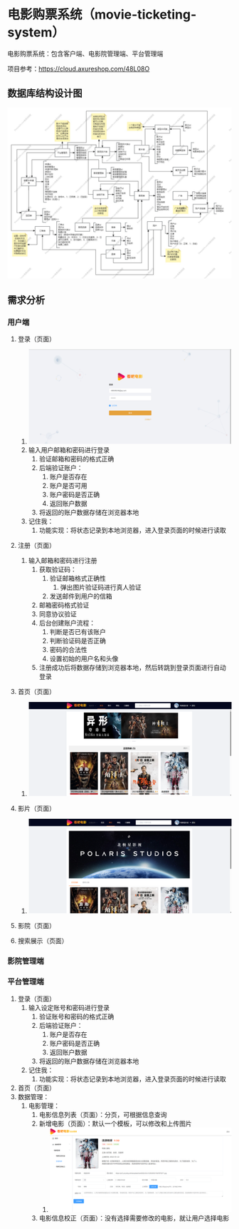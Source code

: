 # 电影购票系统（movie-ticketing-system）
电影购票系统：包含客户端、电影院管理端、平台管理端

项目参考：https://cloud.axureshop.com/48L08O

## 数据库结构设计图

![数据库结构设计图](./image/看吧电影数据库设计.jpg)

## 需求分析

### 用户端

1. 登录（页面）
   1. ![image-20250418171649543](.\image\image-20250418171649543.png)
   2. 输入用户邮箱和密码进行登录
      1. 验证邮箱和密码的格式正确
      2. 后端验证账户：
         1. 账户是否存在
         2. 账户是否可用
         3. 账户密码是否正确
         4. 返回账户数据
      3. 将返回的账户数据存储在浏览器本地
   3. 记住我：
      1. 功能实现：将状态记录到本地浏览器，进入登录页面的时候进行读取

2. 注册（页面）
   1. 输入邮箱和密码进行注册
      1. 获取验证码：
         1. 验证邮箱格式正确性	
            1. 弹出图片验证码进行真人验证
         2. 发送邮件到用户的信箱
      2. 邮箱密码格式验证
      3. 同意协议验证
      4. 后台创建账户流程：
         1. 判断是否已有该账户
         2. 判断验证码是否正确
         3. 密码的合法性
         4. 设置初始的用户名和头像
      5. 注册成功后将数据存储到浏览器本地，然后转跳到登录页面进行自动登录
3. 首页（页面）
   1. ![image-20250418172236419](.\image\image-20250418172236419.png)

4. 影片（页面）
   1. ![image-20250421104637900](.\image\image-20250421104637900.png)

5. 影院（页面）
6. 搜索展示（页面）

### 影院管理端

### 平台管理端

1. 登录（页面）
   1. 输入设定账号和密码进行登录
      1. 验证账号和密码的格式正确
      2. 后端验证账户：
         1. 账户是否存在
         2. 账户密码是否正确
         3. 返回账户数据
      3. 将返回的账户数据存储在浏览器本地
   2. 记住我：
      1. 功能实现：将状态记录到本地浏览器，进入登录页面的时候进行读取
2. 首页（页面）
3. 数据管理：
   1. 电影管理：
      1. 电影信息列表（页面）：分页，可根据信息查询
      2. 新增电影（页面）：默认一个模板，可以修改和上传图片
         1. ![image-20250418172415146](.\image\image-20250418172415146.png)
      3. 电影信息校正（页面）：没有选择需要修改的电影，就让用户选择电影

